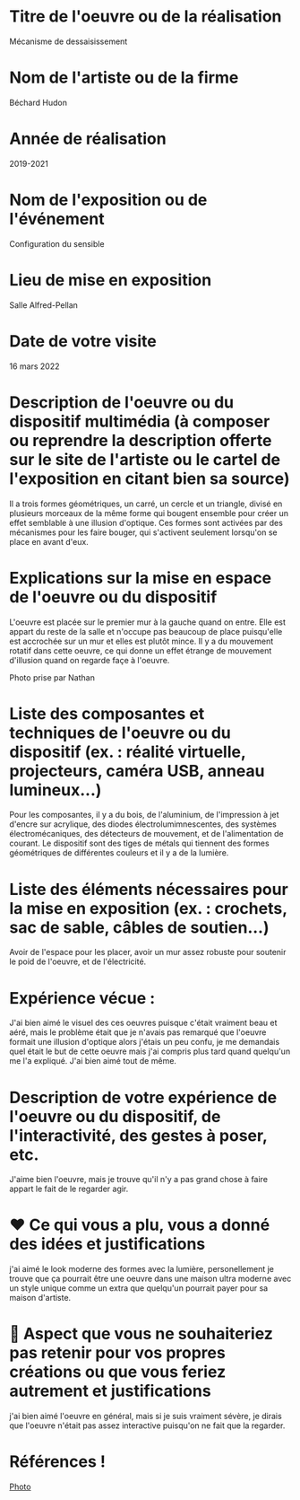 # Titre de l'oeuvre ou de la réalisation
Mécanisme de dessaisissement

#  Nom de l'artiste ou de la firme
Béchard Hudon
# Année de réalisation
2019-2021
# Nom de l'exposition ou de l'événement
Configuration du sensible
 # Lieu de mise en exposition
Salle Alfred-Pellan
# Date de votre visite
16 mars 2022
 # Description de l'oeuvre ou du dispositif multimédia (à composer ou reprendre la description offerte sur le site de l'artiste ou le cartel de l'exposition en citant bien sa source)
Il a trois formes géométriques, un carré, un cercle et un triangle, divisé en plusieurs morceaux de la même forme qui bougent ensemble pour créer un effet semblable à une illusion d'optique. Ces formes sont activées par des mécanismes pour les faire bouger, qui s'activent seulement lorsqu'on se place en avant d'eux.
 # Explications sur la mise en espace de l'oeuvre ou du dispositif 
L'oeuvre est placée sur le premier mur à la gauche quand on entre. Elle est appart du reste de la salle et n'occupe pas beaucoup de place puisqu'elle est accrochée sur un mur et elles est plutôt mince. Il y a du mouvement rotatif dans cette oeuvre, ce qui donne un effet étrange de mouvement d'illusion quand on regarde façe à l'oeuvre.

Photo prise par Nathan
 # Liste des composantes et techniques de l'oeuvre ou du dispositif (ex. : réalité virtuelle, projecteurs, caméra USB, anneau lumineux...)
Pour les composantes, il y a du bois, de l'aluminium, de l'impression à jet d'encre sur acrylique, des diodes électrolumimnescentes, des systèmes électromécaniques, des détecteurs de mouvement, et de l'alimentation de courant. Le dispositif sont des tiges de métals qui tiennent des formes géométriques de différentes couleurs et il y a de la lumière.
 # Liste des éléments nécessaires pour la mise en exposition (ex. : crochets, sac de sable, câbles de soutien...)
Avoir de l'espace pour les placer, avoir un mur assez robuste pour soutenir le poid de l'oeuvre, et de l'électricité.
 # Expérience vécue :
J'ai bien aimé le visuel des ces oeuvres puisque c'était vraiment beau et aéré, mais le problème était que je n'avais pas remarqué que l'oeuvre formait une illusion d'optique alors j'étais un peu confu, je me demandais quel était le but de cette oeuvre mais j'ai compris plus tard quand quelqu'un me l'a expliqué. J'ai bien aimé tout de même.
 # Description de votre expérience de l'oeuvre ou du dispositif, de l'interactivité, des gestes à poser, etc.
J'aime bien l'oeuvre, mais je trouve qu'il n'y a pas grand chose à faire appart le fait de le regarder agir.
 # ❤️ Ce qui vous a plu, vous a donné des idées et justifications
j'ai aimé le look moderne des formes avec la lumière, personellement je trouve que ça pourrait être une oeuvre dans une maison ultra moderne avec un style unique comme un extra que quelqu'un pourrait payer pour sa maison d'artiste.
 # 🤔 Aspect que vous ne souhaiteriez pas retenir pour vos propres créations ou que vous feriez autrement et justifications
j'ai bien aimé l'oeuvre en général, mais si je suis vraiment sévère, je dirais que l'oeuvre n'était pas assez interactive puisqu'on ne fait que la regarder.
# Références !
[Photo](médias/oeuvre_carre.png)
